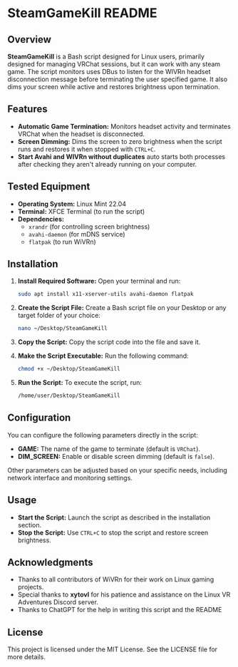 # SteamGameKill README

## Overview

**SteamGameKill** is a Bash script designed for Linux users, primarily designed for managing VRChat sessions, but it can work with any steam game. The script monitors uses DBus to listen for the WIVRn headset disconnection message before terminating the user specified game. It also dims your screen while active and restores brightness upon termination.

## Features

- **Automatic Game Termination:** Monitors headset activity and terminates VRChat when the headset is disconnected.
- **Screen Dimming:** Dims the screen to zero brightness when the script runs and restores it when stopped with `CTRL+C`.
- **Start Avahi and WIVRn without duplicates** auto starts both processes after checking they aren't already running on your computer.

## Tested Equipment

- **Operating System:** Linux Mint 22.04
- **Terminal:** XFCE Terminal (to run the script)
- **Dependencies:**
  - `xrandr` (for controlling screen brightness)
  - `avahi-daemon` (for mDNS service)
  - `flatpak` (to run WiVRn)

## Installation

1. **Install Required Software:**
   Open your terminal and run:
   ```bash
   sudo apt install x11-xserver-utils avahi-daemon flatpak
   ```

2. **Create the Script File:**
   Create a Bash script file on your Desktop or any target folder of your choice:
   ```bash
   nano ~/Desktop/SteamGameKill
   ```

3. **Copy the Script:**
   Copy the script code into the file and save it.

4. **Make the Script Executable:**
   Run the following command:
   ```bash
   chmod +x ~/Desktop/SteamGameKill
   ```

5. **Run the Script:**
   To execute the script, run:
   ```bash
   /home/user/Desktop/SteamGameKill
   ```

## Configuration

You can configure the following parameters directly in the script:

- **GAME:** The name of the game to terminate (default is `VRChat`).
- **DIM_SCREEN:** Enable or disable screen dimming (default is `false`).

Other parameters can be adjusted based on your specific needs, including network interface and monitoring settings.

## Usage

- **Start the Script:** Launch the script as described in the installation section.
- **Stop the Script:** Use `CTRL+C` to stop the script and restore screen brightness.

## Acknowledgments

- Thanks to all contributors of WiVRn for their work on Linux gaming projects.
- Special thanks to **xytovl** for his patience and assistance on the Linux VR Adventures Discord server.
- Thanks to ChatGPT for the help in writing this script and the README

## License

This project is licensed under the MIT License. See the LICENSE file for more details.
